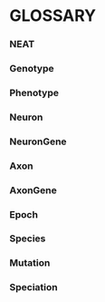 # GLOSSARY

### NEAT

### Genotype

### Phenotype

### Neuron

### NeuronGene

### Axon

### AxonGene

### Epoch

### Species

### Mutation

### Speciation
